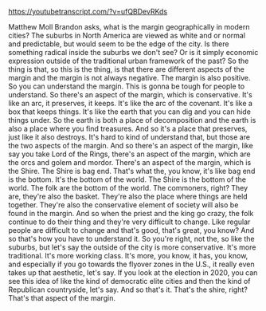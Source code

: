 https://youtubetranscript.com/?v=ufQBDevRKds

 Matthew Moll Brandon asks, what is the margin geographically in modern cities? The suburbs in North America are viewed as white and or normal and predictable, but would seem to be the edge of the city. Is there something radical inside the suburbs we don't see? Or is it simply economic expression outside of the traditional urban framework of the past? So the thing is that, so this is the thing, is that there are different aspects of the margin and the margin is not always negative. The margin is also positive. So you can understand the margin. This is gonna be tough for people to understand. So there's an aspect of the margin, which is conservative. It's like an arc, it preserves, it keeps. It's like the arc of the covenant. It's like a box that keeps things. It's like the earth that you can dig and you can hide things under. So the earth is both a place of decomposition and the earth is also a place where you find treasures. And so it's a place that preserves, just like it also destroys. It's hard to kind of understand that, but those are the two aspects of the margin. And so there's an aspect of the margin, like say you take Lord of the Rings, there's an aspect of the margin, which are the orcs and golem and mordor. There's an aspect of the margin, which is the Shire. The Shire is bag end. That's what the, you know, it's like bag end is the bottom. It's the bottom of the world. The Shire is the bottom of the world. The folk are the bottom of the world. The commoners, right? They are, they're also the basket. They're also the place where things are held together. They're also the conservative element of society will also be found in the margin. And so when the priest and the king go crazy, the folk continue to do their thing and they're very difficult to change. Like regular people are difficult to change and that's good, that's great, you know? And so that's how you have to understand it. So you're right, not the, so like the suburbs, but let's say the outside of the city is more conservative. It's more traditional. It's more working class. It's more, you know, it has, you know, and especially if you go towards the flyover zones in the U.S., it really even takes up that aesthetic, let's say. If you look at the election in 2020, you can see this idea of like the kind of democratic elite cities and then the kind of Republican countryside, let's say. And so that's it. That's the shire, right? That's that aspect of the margin.